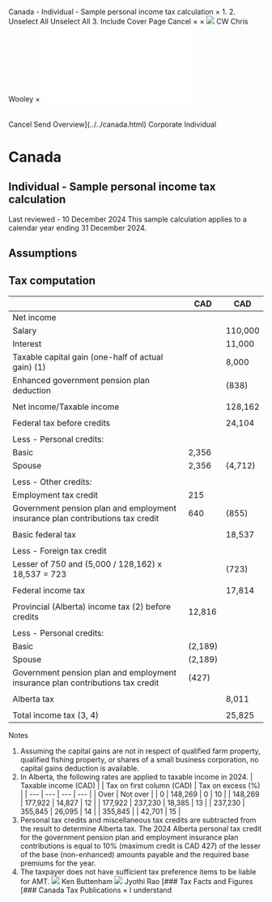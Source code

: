 Canada - Individual - Sample personal income tax calculation
×
1.
2.
Unselect All
Unselect All
3.
Include Cover Page
Cancel
×
×
![](../../-/media/world-wide-tax-summaries/attachments/global---chris-wooley.ashx%3Frev=ac5e5f3223b34096b1afc2a6009c7320&revision=ac5e5f32-23b3-4096-b1af-c2a6009c7320&hash=859B7ADC84DC2CBEC9760E9E6EE7DE6D0A8BFCDF)
CW
Chris Wooley
×
![](sample-personal-income-tax-calculation.html)
######
Cancel
Send
Overview](../../canada.html)
Corporate
Individual
# Canada
## Individual - Sample personal income tax calculation
Last reviewed - 10 December 2024
This sample calculation applies to a calendar year ending 31 December 2024.
## Assumptions
## Tax computation
|  | CAD | CAD |
| --- | --- | --- |
| Net income |  |  |
| Salary |  | 110,000 |
| Interest |  | 11,000 |
| Taxable capital gain (one-half of actual gain) (1) |  | 8,000 |
| Enhanced government pension plan deduction |  | (838) |
|  |  |  |
| Net income/Taxable income |  | 128,162 |
|  |  |  |
| Federal tax before credits |  | 24,104 |
|  |  |  |
| Less - Personal credits: |  |  |
| Basic | 2,356 |  |
| Spouse | 2,356 | (4,712) |
|  |  |  |
| Less - Other credits: |  |  |
| Employment tax credit | 215 |  |
| Government pension plan and employment insurance plan contributions tax credit | 640 | (855) |
|  |  |  |
| Basic federal tax |  | 18,537 |
|  |  |  |
| Less - Foreign tax credit |  |  |
| Lesser of 750 and (5,000 / 128,162) x 18,537 = 723 |  | (723) |
|  |  |  |
| Federal income tax |  | 17,814 |
|  |  |  |
| Provincial (Alberta) income tax (2) before credits | 12,816 |  |
|  |  |  |
| Less - Personal credits: |  |  |
| Basic | (2,189) |  |
| Spouse | (2,189) |  |
| Government pension plan and employment insurance plan contributions tax credit | (427) |  |
|  |  |  |
| Alberta tax |  | 8,011 |
|  |  |  |
| Total income tax (3, 4) |  | 25,825 |
Notes
1. Assuming the capital gains are not in respect of qualified farm property, qualified fishing property, or shares of a small business corporation, no capital gains deduction is available.
2. In Alberta, the following rates are applied to taxable income in 2024.
| Taxable income (CAD) | | Tax on first column (CAD) | Tax on excess (%) |
| --- | --- | --- | --- |
| Over | Not over |
| 0 | 148,269 | 0 | 10 |
| 148,269 | 177,922 | 14,827 | 12 |
| 177,922 | 237,230 | 18,385 | 13 |
| 237,230 | 355,845 | 26,095 | 14 |
| 355,845 |  | 42,701 | 15 |
3. Personal tax credits and miscellaneous tax credits are subtracted from the result to determine Alberta tax. The 2024 Alberta personal tax credit for the government pension plan and employment insurance plan contributions is equal to 10% (maximum credit is CAD 427) of the lesser of the base (non-enhanced) amounts payable and the required base premiums for the year.
4. The taxpayer does not have sufficient tax preference items to be liable for AMT.
![](../../-/media/world-wide-tax-summaries/attachments/canada---ken_buttenham.ashx%3Frev=0002aa3cba7e4221a00d2a61283aaf24&revision=0002aa3c-ba7e-4221-a00d-2a61283aaf24&hash=8239380963A428C8503F2F3881EF047D7164F6BE)
Ken Buttenham
![](../../-/media/world-wide-tax-summaries/20220531154958187.ashx%3Frev=388622403273427baaeaede3e50bcfea&revision=38862240-3273-427b-aaea-ede3e50bcfea&hash=093C1A2DFB91D12ECBCBA35069C814B7A0655476)
Jyothi Rao
[### Tax Facts and Figures
[### Canada Tax Publications
×
I understand